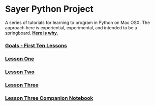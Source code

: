# Sayer Python Project
A series of tutorials for learning to program in Python on Mac OSX. The approach here is experiential, experimental, and intended to be a springboard. **[Here is why.](https://github.com/presquepartout/SayerPythonProject/blob/master/MaisPourquoi.md)**

### [Goals - First Ten Lessons](https://github.com/presquepartout/SayerPythonProject/blob/master/goals_first_ten_lessons.md)

### [Lesson One](https://github.com/presquepartout/SayerPythonProject/blob/master/LessonOne.md)

### [Lesson Two](https://github.com/presquepartout/SayerPythonProject/blob/master/LessonTwo.md)

### [Lesson Three](https://github.com/presquepartout/SayerPythonProject/blob/master/LessonThree.md)

### [Lesson Three Companion Notebook](https://github.com/presquepartout/SayerPythonProject/blob/master/Lesson3_Companion_Notebook.ipynb)





